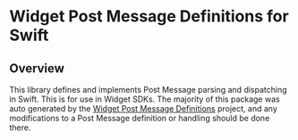 # Widget Post Message Definitions for Swift

## Overview

This library defines and implements Post Message parsing and dispatching in
Swift. This is for use in Widget SDKs. The majority of this package was auto
generated by the [Widget Post Message
Definitions](https://github.com/mxenabled/widget-post-message-definitions)
project, and any modifications to a Post Message definition or handling should
be done there.
